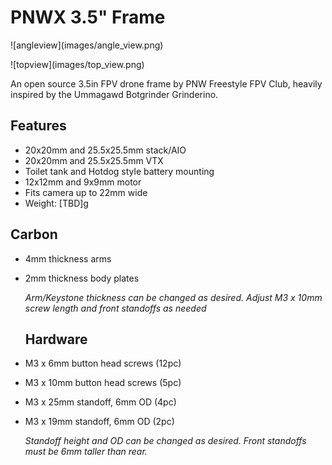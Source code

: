 # PNWX 3.5" Frame

!\[angleview](images/angle\_view.png)

!\[topview](images/top\_view.png)

An open source 3.5in FPV drone frame by PNW Freestyle FPV Club, heavily inspired by the Ummagawd Botgrinder Grinderino.

## Features

* 20x20mm and 25.5x25.5mm stack/AIO
* 20x20mm and 25.5x25.5mm VTX
* Toilet tank and Hotdog style battery mounting
* 12x12mm and 9x9mm motor
* Fits camera up to 22mm wide
* Weight: \[TBD]g

## Carbon

* 4mm thickness arms
* 2mm thickness body plates

  *Arm/Keystone thickness can be changed as desired.  Adjust M3 x 10mm screw length and front standoffs as needed*

  ## Hardware

* M3 x 6mm button head screws (12pc)
* M3 x 10mm button head screws (5pc)
* M3 x 25mm standoff, 6mm OD (4pc)
* M3 x 19mm standoff, 6mm OD (2pc)

  *Standoff height and OD can be changed as desired.  Front standoffs must be 6mm taller than rear.*

